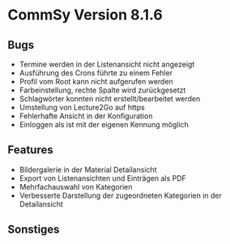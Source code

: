 CommSy Version 8.1.6
===================

Bugs
--------------------
- Termine werden in der Listenansicht nicht angezeigt
- Ausführung des Crons führte zu einem Fehler
- Profil vom Root kann nicht aufgerufen werden
- Farbeinstellung, rechte Spalte wird zurückgesetzt
- Schlagwörter konnten nicht erstellt/bearbeitet werden
- Umstellung von Lecture2Go auf https
- Fehlerhafte Ansicht in der Konfiguration
- Einloggen als ist mit der eigenen Kennung möglich


Features
--------------------
- Bildergalerie in der Material Detailansicht
- Export von Listenansichten und Einträgen als PDF
- Mehrfachauswahl von Kategorien
- Verbesserte Darstellung der zugeordneten Kategorien in der Detailansicht


Sonstiges
--------------------
